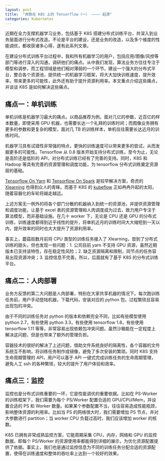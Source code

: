 ```yaml
---
layout: post
title:  "奔跑在 K8S 上的 Tensorflow（一） ———— 起源"
categories: Kubernetes
---
```


近期在全力支撑机器学习业务，包括基于 K8S 搭建分布式训练平台，并深入到业务层面进行分布式改造。不论是平台的建设，还是业务的改造，以及多个维度的性能调优，都收获诸多心得，遂有此系列文章。

在建设分布式训练平台过程中，我和所有机器学习的用户，包括应用/图像/风控等部门等进行深入的沟通，调研他们的痛点。从中我们发现，算法业务方往往专注于模型和调参，而工程领域是他们相对薄弱的一个环节，建设一个强大的分布式平台，整合各个资源池，提供统一的机器学习框架，将大大加快训练速度，提升效率，带来更多的可能性，此外还有助于提升资源利用率。本文重点介绍这些痛点，并谈谈 K8S 是如何解决这些痛点。

## 痛点一：单机训练

单机训练是机器学习最大的痛点。以商品推荐为例，面对几亿的参数，近百亿的样本数量，即使采用 GPU 机器，也需要长达一个礼拜的训练时间；而图像业务拥有更多的参数和更复杂的模型，面对几 TB 的训练样本，单机往往需要长达近月的训练时间。

机器学习具有试错性非常强的特点，更快的训练速度可以带来更多的尝试，从而发掘更多的可能性。Tensorflow 从 0.8 版本开始支持分布式训练，至今为止，无论是高阶还是低阶的 API，对分布式训练已经有了完善的支持。同时，K8S 和 Hadoop 等具有完善的资源管理和调度功能，为 tensorflow 分布式训练奠定资源层的基础。

[Tensorflow On Yarn](https://github.com/Intel-bigdata/TensorFlowOnYARN) 和 [Tensorflow On Spark](https://github.com/yahoo/TensorFlowOnSpark) 是较早解决方案，奇虎的 [Xlearning](https://github.com/Qihoo360/XLearning) 也得到众人的青睐。而基于 K8S 的 [kubeflow](https://github.com/kubeflow/kubeflow) 正如冉冉升起的太阳，随着容器化的车轮将越走越远。

上述方案无一例外的将各个部门分散的机器纳入到统一的资源池，并提供资源管理和调度功能，让基于 excel 表的资源管理和人肉调度成为过去，致力用户专注于算法模型，而非基础设施。在几十 worker 下，无论是 CPU 还是 GPU 的分布式训练，训练速度都得到近乎线性的提升，将单机近月的训练时间大大缩短到一天以内，提升效率的同时也大大提升了资源利用率。

事实上，蘑菇街数月前将 CPU 类型的训练任务接入了 Xlearning，尝到了分布式训练的甜头，但也发现一些问题：1. 公司目前 yarn 不支持 GPU 资源，虽然近期版本已支持该特性，存在稳定性风险；2. 缺乏资源隔离和限制，同节点的任务容易出现资源冲突；3. 监控信息不完善。所以，后面就有了基于 K8S 的分布式训练平台。

## 痛点二：人肉部署

业务方反馈的第二大问题是人肉部署，特别在大家共享机器的情况下。每次跑训练任务前，用户手动登陆机器，下载代码，安装对应的 python 包，过程繁琐且容易出现包的冲突。

由于不同的训练任务对 python 的版本和依赖完全不同，比如有些模型使用 python 2.7，有些使用 python 3.3，有些使用 tensorflow 1.8，有些使用 tensorflow 1.11 等等，非常容易出现依赖包冲突问题。虽然沙箱能在一定程度上解决这问题，但是也带来了额外的管理负担。

容器技术的很好的解决了上述问题，借助文件系统良好的隔离性，各个容器的文件系统互不影响，将训练任务制作成镜像，避免了多次安装的繁琐。同时 K8S 支持生命周期管理的 API，用户可以基于 API 一键式完成训练任务的生命周期管理，避免人工 ssh 的各种繁琐，较大的提升了用户体验和效率。

## 痛点三：监控

监控也是分布式训练重要的一环，它是性能调优的重要依据。比如在 PS-Worker 的训练框架下，我们需要为每个 PS/Worker 配置合适的 GPU/CPU/Mem，并设置合适的 PS 和 Worker 数量。如果某个参数配置不当，往往容易造成性能瓶颈，影响整体资源的利用率。比如当 PS 的网络很大时，我们需要增加 PS 节点，并对大参数进行 partition；当 worker CPU 负载过高时，我们应该增加 worker 的核数。 

K8S 已拥有非常成熟监控方案，它能周期采集 CPU，内存，网络和 GPU 的监控数据，即每个 PS/Worker 的资源使用率都能得到详细的展示，为优化资源配置提供了依据。事实上，我们也是通过监控信息为不同的训练任务分配合适的资源配置，使得在训练速度和整体的吞吐率上达到一个较好的效果。
